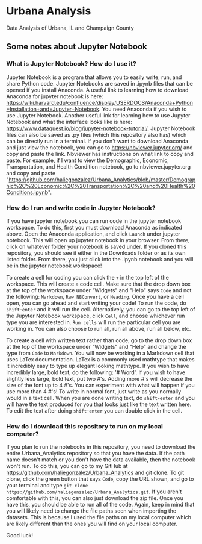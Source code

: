 # Urbana Analysis
Data Analysis of Urbana, IL and Champaign County

## Some notes about Jupyter Notebook
### What is Jupyter Notebook? How do I use it?
Jupyter Notebook is a program that allows you to easily write, run, and share Python code. Jupyter Notebooks are saved in .ipynb files that can be opened if you install Anaconda. A useful link to learning how to download Anaconda for jupyter notebook is here: <https://wiki.harvard.edu/confluence/display/USERDOCS/Anaconda+Python+Installation+and+Jupyter+Notebook>. You need Anaconda if you wish to use Jupyter Notebook. Another useful link for learning how to use Jupyter Notebook and what the interface looks like is here: <https://www.dataquest.io/blog/jupyter-notebook-tutorial/>. Jupyter Notebook files can also be saved as .py files (which this repository also has) which can be directly run in a terminal. If you don't want to download Anaconda and just view the notebook, you can go to <https://nbviewer.jupyter.org/> and copy and paste the link. Nbviewer has instructions on what link to copy and paste. For example, if I want to view the Demographic, Economic, Transportation, and Health Condition notebook, go to nbviewer.jupyter.org and copy and paste "https://github.com/haliegonzalez/Urbana_Analytics/blob/master/Demographic%2C%20Economic%2C%20Transportation%2C%20and%20Health%20Conditions.ipynb".

### How do I run and write code in Jupyter Notebook?
If you have jupyter notebook you can run code in the jupyter notebook workspace. To do this, first you must download Anaconda as indicated above. Open the Anaconda application, and click `Launch` under jupyter notebook. This will open up jupyter notebook in your browser. From there, click on whatever folder your notebook is saved under. If you cloned this repository, you should see it either in the Downloads folder or as its own listed folder. From there, you just click into the .ipynb notebook and you will be in the jupyter notebook workspace!

To create a cell for coding you can click the `+` in the top left of the workspace. This will create a code cell. Make sure that the drop down box at the top of the workspace under "Widgets" and "Help" says `Code` and not the following: `Markdown`, `Raw NBConvert`, or `Heading`. Once you have a cell open, you can go ahead and start writing your code! To run the code, do `shift`-`enter` and it will run the cell. Alternatively, you can go to the top left of the Jupyter Notebook workspace, click `Cell`, and choose whichever run type you are interested in. `Run cells` will run the particular cell you are working in. You can also choose to run all, run all above, run all below, etc.

To create a cell with written text rather than code, go to the drop down box at the top of the workspace under "Widgets" and "Help" and change the type from `Code` to `Markdown`. You will now be working in a Markdown cell that uses LaTex documentation. LaTex is a commonly used mathtype that makes it incredibly easy to type up elegant looking mathtype. If you wish to have incredibly large, bold text, do the following: '# Word'. If you wish to have slightly less large, bold text, put two #'s. Adding more #'s will decrease the size of the font up to 4 #'s. You can experiment with what will happen if you use more than 4 #'s! To write in normal font, just write as you normally would in a text cell. When you are done writing text, do `shift`-`enter` and you will have the text produced for you that looks just like the text written here. To edit the text after doing `shift`-`enter` you can double click in the cell.

### How do I download this repository to run on my local computer? 
If you plan to run the notebooks in this repository, you need to download the entire Urbana_Analytics repository so that you have the data. If the path name doesn't match or you don't have the data available, then the notebook won't run. To do this, you can go to my GitHub at <https://github.com/haliegonzalez/Urbana_Analytics> and git clone. To git clone, click the green button that says `Code`, copy the URL shown, and go to your terminal and type `git clone https://github.com/haliegonzalez/Urbana_Analytics.git`. If you aren't comfortable with this, you can also just download the zip file. Once you have this, you should be able to run all of the code. Again, keep in mind that you will likely need to change the file paths seen when importing the datasets. This is because I used the file paths on my local computer which are likely different than the ones you will find on your local computer. 

Good luck!
